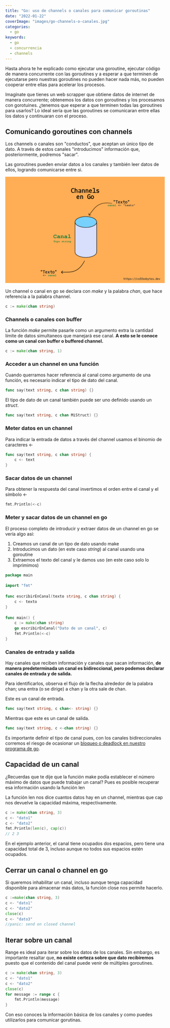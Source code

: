 ```yaml
---
title: "Go: uso de channels o canales para comunicar goroutinas"
date: "2022-01-22"
coverImage: "images/go-channels-o-canales.jpg"
categories:
  - go
keywords:
  - go
  - concurrencia
  - channels
---
```


Hasta ahora te he explicado como ejecutar una goroutine, ejecutar código de
manera concurrente con las goroutines y a esperar a que terminen de ejecutarse
pero nuestras goroutines no pueden hacer nada más, no pueden cooperar entre
ellas para acelerar los procesos.

Imagínate que tienes un web scrapper que obtiene datos de internet de manera
concurrente; obtenemos los datos con goroutines y los procesamos con gorotuines.
¿tenemos que esperar a que terminen todas las goroutines para usarlos? Lo ideal
sería que las goroutines se comunicaran entre ellas los datos y continuaran con
el proceso.

## Comunicando goroutines con channels

Los channels o canales son "conductos", que aceptan un único tipo de dato. A
través de estos canales "introducimos" información que, posteriormente, podremos
"sacar".

Las goroutines pueden enviar datos a los canales y también leer datos de ellos,
logrando comunicarse entre si.

![Esquema del funcionamiento de un channel en go](images/channels-en-go.jpg
"Esquema básico del funcionamiento de los channels o canales en Go")


Un channel o canal en go se declara con *make* y la palabra *chan*, que hace
referencia a la palabra channel.

```go
c := make(chan string)
```

### Channels o canales con buffer

La función *make* permite pasarle como un argumento extra la cantidad límite de
datos simultaneos que manejará ese canal. **A esto se le conoce como un canal
con buffer o buffered channel.**

```go
c := make(chan string, 1)
```

### Acceder a un channel en una función

Cuando querramos hacer referencia al canal como argumento de una función, es
necesario indicar el tipo de dato del canal.

```go
func say(text string, c chan string) {}
```

El tipo de dato de un canal también puede ser uno definido usando un _struct_.

```go
func say(text string, c chan MiStruct) {}
```

### Meter datos en un channel

Para indicar la entrada de datos a través del channel usamos el binomio de caracteres <-

```go
func say(text string, c chan string) {
    c <- text
}
```

### Sacar datos de un channel

Para obtener la respuesta del canal invertimos el orden entre el canal y el
símbolo <-

```go
fmt.Println(<-c)
```

### Meter y sacar datos de un channel en go

El proceso completo de introducir y extraer datos de un channel en go se vería
algo así:

1. Creamos un canal de un tipo de dato usando make
2. Introducimos un dato (en este caso _string_) al canal usando una
   goroutine
3. Extraemos el texto del canal y le damos uso (en este caso solo lo imprimimos)

```go
package main

import "fmt"

func escribirEnCanal(texto string, c chan string) {
	c <- texto
}

func main() {
	c := make(chan string)
	go escribirEnCanal("Dato de un canal", c)
	fmt.Println(<-c)
}
```

### Canales de entrada y salida

Hay canales que reciben información y canales que sacan información, **de manera
predeterminada un canal es bidireccional, pero podemos declarar canales de
entrada y de salida.**

Para identificarlos, observa el flujo de la flecha alrededor de la palabra chan;
una entra (o se dirige) a chan y la otra sale de chan.

Este es un canal de entrada.

```go
func say(text string, c chan<- string) {}
```

Mientras que este es un canal de salida.

```go
func say(text string, c <-chan string) {}
```

Es importante definir el tipo de canal pues, con los canales bidireccionales
corremos el riesgo de ocasionar un [bloqueo o deadlock en nuestro programa de go](/go-channels-entendiendo-los-deadlocks-o-puntos-muertos/).

## Capacidad de un canal

¿Recuerdas que te dije que la función make podía establecer el número máximo de
datos que puede trabajar un canal? Pues es posible recuperar esa información usando la función len

La función len nos dice cuantos datos hay en un channel, mientras que cap nos devuelve la
capacidad máxima, respectivamente.

```go
c := make(chan string, 3)
c <- "dato1"
c <- "dato2"
fmt.Println(len(c), cap(c))
// 2 3
```

En el ejemplo anterior, el canal tiene ocupados dos espacios, pero tiene una capacidad total de 3, incluso aunque no todos sus espacios estén ocupados.

## Cerrar un canal o channel en go

Si queremos inhabilitar un canal, incluso aunque tenga capacidad disponible para
almacenar más datos, la función close nos permite hacerlo.

```go
c :=make(chan string, 3) 
c <- "dato1" 
c <- "dato2" 
close(c)
c <- "dato3"
//panic: send on closed channel
```

## Iterar sobre un canal

Range es ideal para iterar sobre los datos de los canales. Sin embargo, es importante resaltar que, **no
existe certeza sobre que dato recibiremos** puesto que el contenido del canal
puede venir de múltiples goroutines.

```go
c := make(chan string, 3)
c <- "dato1"
c <- "dato2"
close(c)
for message := range c {
	fmt.Println(message)
}
```

Con eso conoces la información básica de los canales y como puedes utilizarlos para comunicar gorutinas.
